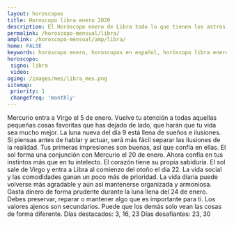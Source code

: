 ```yaml
---
layout: horoscopos
title: Horoscopo libra enero 2020
description: El Horóscopo enero de Libra todo lo que tienen los astros preparados para este mes, amor, trabajo, familia. Todo sobre astrologia, tarot, predicciones. Horoscopo gratis en español, predicciones y astrología.
permalink: /horoscopo-mensual/libra/
amplink: /horoscopo-mensual/amp/libra/
home: FALSE
keywords: horóscopo enero, horoscopos en español, horóscopo libra enero , horóscopo esperanza gracia, horoscop, horóscopos gratis, horoscopo libra, Tarot, Astrologia, Zodíaco, libra, horoscopo gratis, horoscopo del mes 
horoscopo:
 signo: libra
 video:  
ogimg: /images/mes/libra_mes.png
sitemap:
 priority: 1
 changefreq: 'monthly'
---
```



Mercurio entra a Virgo el 5 de enero. Vuelve tu atención a todas aquellas pequeñas cosas favoritas que has dejado de lado, que harán que tu vida sea mucho mejor. 
La luna nueva del día 9 está llena de sueños e ilusiones. Si piensas antes de hablar y actuar, será más fácil separar las ilusiones de la realidad. Tus primeras impresiones son buenas, así que confía en ellas. 
El sol forma una conjunción con Mercurio el 20 de enero. Ahora confía en tus instintos más que en tu intelecto. El corazón tiene su propia sabiduría. 
El sol sale de Virgo y entra a Libra al comienzo del otoño el día 22. La vida social y las comodidades ganan un poco más de prioridad. La vida diaria puede volverse más agradable y aún así mantenerse organizada y armoniosa. 
Gasta dinero de forma prudente durante la luna llena del 24 de enero. Debes preservar, reparar o mantener algo que es importante para ti. Los valores ajenos son secundarios. Puede que los demás solo vean las cosas de forma diferente. 
Días destacados: 3, 16, 23
Días desafiantes: 23, 30